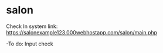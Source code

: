 # salon
Check In system 
link: https://salonexample123.000webhostapp.com/salon/main.php

-To do:
Input check
